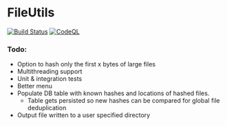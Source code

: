 # FileUtils
[![Build Status](https://travis-ci.com/valueduser/FileUtils.svg?branch=master)](https://travis-ci.com/valueduser/FileUtils)
[![CodeQL](https://github.com/valueduser/FileUtils/actions/workflows/codeql-analysis.yml/badge.svg?branch=main)](https://github.com/valueduser/FileUtils/actions/workflows/codeql-analysis.yml)
### Todo:
- Option to hash only the first x bytes of large files
- Multithreading support
- Unit & integration tests
- Better menu
- Populate DB table with known hashes and locations of hashed files.
  - Table gets persisted so new hashes can be compared for global file deduplication
- Output file written to a user specified directory

